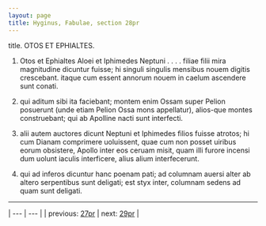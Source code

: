 ```yaml
---
layout: page
title: Hyginus, Fabulae, section 28pr
---
```


title. OTOS ET EPHIALTES.



1. Otos et Ephialtes Aloei et Iphimedes Neptuni . . . . filiae filii mira magnitudine dicuntur fuisse; hi singuli singulis mensibus nouem digitis crescebant. itaque cum essent annorum nouem in caelum ascendere sunt conati.



2. qui aditum sibi ita faciebant; montem enim Ossam super Pelion posuerunt (unde etiam Pelion Ossa mons appellatur), alios-que montes construebant; qui ab Apolline nacti sunt interfecti.



3. alii autem auctores dicunt Neptuni et Iphimedes filios fuisse atrotos; hi cum Dianam comprimere uoluissent, quae cum non posset uiribus eorum obsistere, Apollo inter eos ceruam misit, quam illi furore incensi dum uolunt iaculis interficere, alius alium interfecerunt.



4. qui ad inferos dicuntur hanc poenam pati; ad columnam auersi alter ab altero serpentibus sunt deligati; est styx inter, columnam sedens ad quam sunt deligati.



---

| --- | --- |
| previous: [27pr](../27pr/) | next: [29pr](../29pr/) |